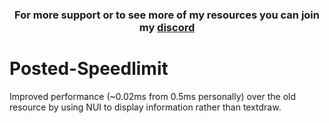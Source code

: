 <h3 align='center'>For more support or to see more of my resources you can join my <a href='https://discord.gg/hmcmv3P7YW'>discord</a></h3>

# Posted-Speedlimit
Improved performance (~0.02ms from 0.5ms personally) over the old resource by using NUI to display information rather than textdraw.
